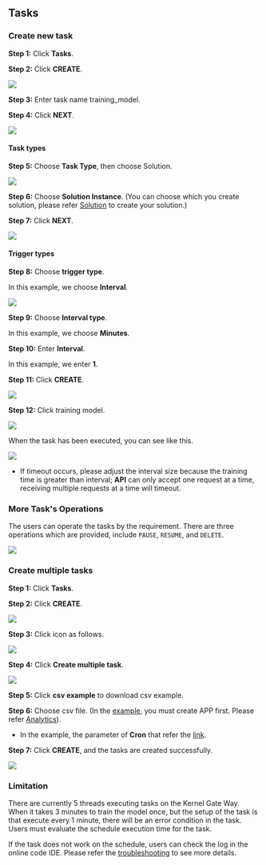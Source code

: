 ## Tasks
 	

### Create new task

**Step 1:** Click **Tasks**.

**Step 2:** Click **CREATE**.

![](../_static/images/portal/tasks/2-23.png)

**Step 3:** Enter task name training_model.

**Step 4:** Click **NEXT**.

![](../_static/images/portal/tasks/2-24.png)

#### Task types

**Step 5:** Choose **Task Type**, then choose Solution.

![](../_static/images/portal/tasks/2-25.png)

**Step 6:** Choose **Solution Instance**. (You can choose which you create solution, please refer [Solution](https://afs-docs.readthedocs.io/en/latest/portal/workspace.html) to create your solution.)

**Step 7:** Click **NEXT**.

![](../_static/images/portal/tasks/2-26.png)

#### Trigger types

**Step 8:** Choose **trigger type**. 

In this example, we choose **Interval**.

![](../_static/images/portal/tasks/2-27.png)

**Step 9:** Choose **Interval type**.

In this example, we choose **Minutes**.

**Step 10:** Enter **Interval**.

In this example, we enter **1**.

**Step 11:** Click **CREATE**.

![](../_static/images/portal/tasks/2-28.png)


**Step 12:** Click training model.

![](../_static/images/portal/tasks/2-29.png)

When the task has been executed, you can see like this.

![](../_static/images/portal/tasks/2-30.png)

* If timeout occurs, please adjust the interval size because the training time is greater than interval; **API** can only accept one request at a time, receiving multiple requests at a time will timeout.

### More Task's Operations

The users can operate the tasks by the requirement. There are three operations which are provided, include `PAUSE`, `RESUME`, and `DELETE`.

![](../_static/images/portal/tasks/task_operation.png)


### Create multiple tasks

**Step 1:** Click **Tasks**.

**Step 2:** Click **CREATE**.

![](../_static/images/portal/tasks/2-23.png)

**Step 3:** Click icon as follows.

![](../_static/images/portal/tasks/multitask_create_1.png)

**Step 4:** Click **Create multiple task**.

![](../_static/images/portal/tasks/multitask_create_2.png)

**Step 5:** Click **csv example** to download csv example.

**Step 6:** Choose csv file. (In the [example](https://github.com/chenjr0719/AFS-docs/blob/master/docs/_static/images/portal/tasks/multiple_task_example.csv), you must create APP first. Please refer [Analytics](https://afs-docs.readthedocs.io/en/latest/portal/workspace.html#analytics)).

* In the example, the parameter of **Cron** that refer the [link](http://www.adminschoice.com/crontab-quick-reference). 

**Step 7:** Click **CREATE**, and the tasks are created successfully.

![](../_static/images/portal/tasks/multitask_create_3.png)

### Limitation
There are currently 5 threads executing tasks on the Kernel Gate Way. When it takes 3 minutes to train the model once, but the setup of the task is that execute every 1 minute, there will be an error condition in the task. Users must evaluate the schedule execution time for the task.   

If the task does not work on the schedule, users can check the log in the online code IDE. Please refer the [troubleshooting](https://afs-docs.readthedocs.io/en/latest/troubleshooting/troubleshooting.html) to see more details.





